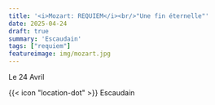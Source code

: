 ```yaml
---
title: '<i>Mozart: REQUIEM</i><br/>"Une fin éternelle"'
date: 2025-04-24
draft: true
summary: 'Escaudain'
tags: ["requiem"]
featureimage: img/mozart.jpg
---
```


Le 24 Avril

{{< icon "location-dot" >}} Escaudain

